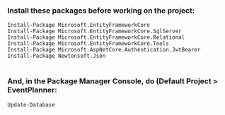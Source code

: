 ### Install these packages before working on the project:
  ```Install-Package Microsoft.EntityFrameworkCore```<br>
  ```Install-Package Microsoft.EntityFrameworkCore.SqlServer```<br>
  ```Install-Package Microsoft.EntityFrameworkCore.Relational```<br>
  ```Install-Package Microsoft.EntityFrameworkCore.Tools```<br>
  ```Install-Package Microsoft.AspNetCore.Authentication.JwtBearer```<br>
  ```Install-Package Newtonsoft.Json```<br>
<br>
### And, in the Package Manager Console, do (Default Project > EventPlanner:
  ```Update-Database```
